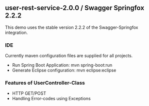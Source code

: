 
## user-rest-service-2.0.0 / Swagger Springfox 2.2.2
This demo uses the stable version 2.2.2 of the Swagger-Springfox integration.

### IDE
Currently maven configuration files are supplied for all projects.

* Run Spring Boot Application: mvn spring-boot:run
* Generate Eclipse configuration: mvn eclipse:eclipse


### Features of UserController-Class
* HTTP GET/POST
* Handling Error-codes using Exceptions


